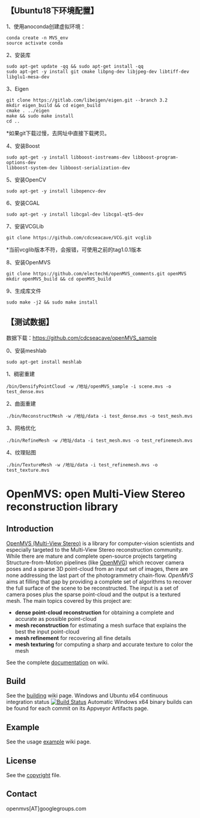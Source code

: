 ## 【Ubuntu18下环境配置】
1、使用anoconda创建虚拟环境：
```
conda create -n MVS_env
source activate conda
```
2、安装库
```
sudo apt-get update -qq && sudo apt-get install -qq
sudo apt-get -y install git cmake libpng-dev libjpeg-dev libtiff-dev libglu1-mesa-dev
```

3、Eigen
```
git clone https://gitlab.com/libeigen/eigen.git --branch 3.2
mkdir eigen_build && cd eigen_build
cmake . ../eigen
make && sudo make install
cd ..
```
*如果git下载过慢，去网址中直接下载拷贝。

4、安装Boost
```
sudo apt-get -y install libboost-iostreams-dev libboost-program-options-dev
libboost-system-dev libboost-serialization-dev
```

5、安装OpenCV
```
sudo apt-get -y install libopencv-dev
```

6、安装CGAL 
```
sudo apt-get -y install libcgal-dev libcgal-qt5-dev
```

7、安装VCGLib 
```
git clone https://github.com/cdcseacave/VCG.git vcglib
```
*当前vcglib版本不符，会报错，可使用之前的tag1.0.1版本

8、安装OpenMVS
```
git clone https://github.com/electech6/openMVS_comments.git openMVS
mkdir openMVS_build && cd openMVS_build
```

9、生成库文件
```
sudo make -j2 && sudo make install
```

## 【测试数据】
数据下载：https://github.com/cdcseacave/openMVS_sample

0、安装meshlab
```
sudo apt-get install meshlab
```

1、稠密重建
```
/bin/DensifyPointCloud -w /地址/openMVS_sample -i scene.mvs -o test_dense.mvs
```

2、曲面重建
```
./bin/ReconstructMesh -w /地址/data -i test_dense.mvs -o test_mesh.mvs
```

3、网格优化
```
./bin/RefineMesh -w /地址/data -i test_mesh.mvs -o test_refinemesh.mvs
```
4、纹理贴图
```
./bin/TextureMesh -w /地址/data -i test_refinemesh.mvs -o test_texture.mvs
```

# OpenMVS: open Multi-View Stereo reconstruction library

## Introduction

[OpenMVS (Multi-View Stereo)](http://cdcseacave.github.io/openMVS) is a library for computer-vision scientists and especially targeted to the Multi-View Stereo reconstruction community. While there are mature and complete open-source projects targeting Structure-from-Motion pipelines (like [OpenMVG](https://github.com/openMVG/openMVG)) which recover camera poses and a sparse 3D point-cloud from an input set of images, there are none addressing the last part of the photogrammetry chain-flow. *OpenMVS* aims at filling that gap by providing a complete set of algorithms to recover the full surface of the scene to be reconstructed. The input is a set of camera poses plus the sparse point-cloud and the output is a textured mesh. The main topics covered by this project are:

- **dense point-cloud reconstruction** for obtaining a complete and accurate as possible point-cloud
- **mesh reconstruction** for estimating a mesh surface that explains the best the input point-cloud
- **mesh refinement** for recovering all fine details
- **mesh texturing** for computing a sharp and accurate texture to color the mesh

See the complete [documentation](https://github.com/cdcseacave/openMVS/wiki) on wiki.

## Build

See the [building](https://github.com/cdcseacave/openMVS/wiki/Building) wiki page. Windows and Ubuntu x64 continuous integration status [![Build Status](https://ci.appveyor.com/api/projects/status/github/cdcseacave/openmvs?branch=master&svg=true)](https://ci.appveyor.com/project/cdcseacave/openmvs)
Automatic Windows x64 binary builds can be found for each commit on its Appveyor Artifacts page.

## Example

See the usage [example](https://github.com/cdcseacave/openMVS/wiki/Usage) wiki page.

## License

See the [copyright](https://github.com/cdcseacave/openMVS/blob/master/COPYRIGHT.md) file.

## Contact

openmvs[AT]googlegroups.com
